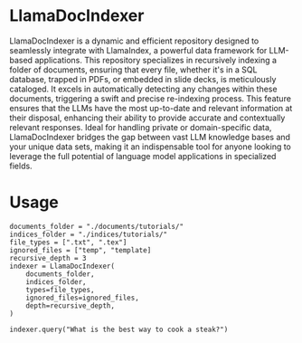 # LlamaDocIndexer

LlamaDocIndexer is a dynamic and efficient repository designed to seamlessly integrate with LlamaIndex, a powerful data framework for LLM-based applications. This repository specializes in recursively indexing a folder of documents, ensuring that every file, whether it's in a SQL database, trapped in PDFs, or embedded in slide decks, is meticulously cataloged. It excels in automatically detecting any changes within these documents, triggering a swift and precise re-indexing process. This feature ensures that the LLMs have the most up-to-date and relevant information at their disposal, enhancing their ability to provide accurate and contextually relevant responses. Ideal for handling private or domain-specific data, LlamaDocIndexer bridges the gap between vast LLM knowledge bases and your unique data sets, making it an indispensable tool for anyone looking to leverage the full potential of language model applications in specialized fields.



# Usage
```
documents_folder = "./documents/tutorials/"
indices_folder = "./indices/tutorials/"
file_types = [".txt", ".tex"]
ignored_files = ["temp", "template]
recursive_depth = 3
indexer = LlamaDocIndexer(
    documents_folder,
    indices_folder,
    types=file_types,
    ignored_files=ignored_files,
    depth=recursive_depth,
)

indexer.query("What is the best way to cook a steak?")
```
